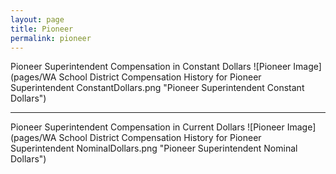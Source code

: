 ```yaml
---
layout: page
title: Pioneer
permalink: pioneer
---
```



Pioneer Superintendent Compensation in Constant Dollars
![Pioneer Image](pages/WA School District Compensation History for Pioneer Superintendent ConstantDollars.png "Pioneer Superintendent Constant Dollars")
___

Pioneer Superintendent Compensation in Current Dollars
![Pioneer Image](pages/WA School District Compensation History for Pioneer Superintendent NominalDollars.png "Pioneer Superintendent Nominal Dollars")